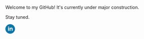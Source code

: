 Welcome to my GitHub! It's currently under major construction.

Stay tuned.

[<img src="linkedin.png" width="30">](https://www.linkedin.com/in/garhett-anderson-a90217159/)
